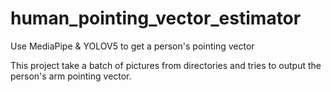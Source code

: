 # human_pointing_vector_estimator
Use MediaPipe & YOLOV5 to get a person's pointing vector

This project take a batch of pictures from directories and tries to output the person's arm pointing vector.
